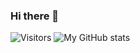 ### Hi there 👋
![Visitors](https://api.visitorbadge.io/api/visitors?path=https%3A%2F%2Fgithub.com%2Fmhtajan%2Fmhtajan&label=Total%20views&countColor=%23263759)
![My GitHub stats](https://github-readme-stats.vercel.app/api?username=mhtajan&show_icons=true)
<!--
**mhtajan/mhtajan** is a ✨ _special_ ✨ repository because its `README.md` (this file) appears on your GitHub profile.

Here are some ideas to get you started:

- 🔭 I’m currently working on ...
- 🌱 I’m currently learning ...
- 👯 I’m looking to collaborate on ...
- 🤔 I’m looking for help with ...
- 💬 Ask me about ...
- 📫 How to reach me: ...
- 😄 Pronouns: ...
- ⚡ Fun fact: ...
-->

